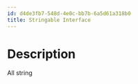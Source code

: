 ```yaml
---
id: d4de3fb7-548d-4e0c-bb7b-6a5d61a318b0
title: Stringable Interface
---
```


# Description

All string
